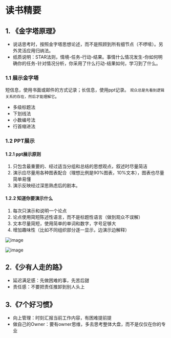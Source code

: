 # 读书精要

## 1. 《金字塔原理》

* 说话思考时，按照金字塔思想论述，而不是照顾到所有细节点（不啰嗦）。另外灵活应用归纳法。
* 纸质说明：STAR法则，情境-任务-行动-结果。事情什么情况发生-你如何明确你的任务-针对情况分析，你采用了什么行动-结果如何，学习到了什么。

### 1.1 展示金字塔

短信息，使用书面或邮件的方式记录；长信息，使用ppt记录。
`观众总是先看到逻辑关系的存在，然后才能理解它`。
* 多级标题法
* 下划线法
* 小数编号法
* 行首缩进法

### 1.2 PPT展示

#### 1.2.1 ppt展示原则

1. 只包含最重要的、经过适当分组和总结的思想观点，叙述时尽量简洁
1. 演示应尽量用各种图表配合（理想比例是90%图表，10%文本），图表也尽量简单易懂
1. 演示反映经过深思熟虑后的剧本。

#### 1.2.2 知道你要演示什么

1. 每次只演示和说明一个论点
1. 论点使用简短陈述性语言，而不是标题性语言（做到观众不误解）
1. 文本尽量简短，使用简单的单词和数字，字号足够大
1. 增加趣味性（比如不同组织部分逐一显示，边演示边解释）

![image](https://user-images.githubusercontent.com/6310131/68274785-fbf51180-00a4-11ea-8ec8-534d8f09587c.png)

![image](https://user-images.githubusercontent.com/6310131/68276699-855a1300-00a8-11ea-9544-c7d64890f963.png)

## 2.《少有人走的路》

* 延迟满足感：先做困难的事，先苦后甜
* 责任感：不要把责任推卸到别人头上

## 3.《7个好习惯》

* 向上管理：时刻汇报当前工作内容，有困难提前提
* 做自己的Owner：要有owner思维，多去思考整体大盘，而不是仅仅在你的专业
